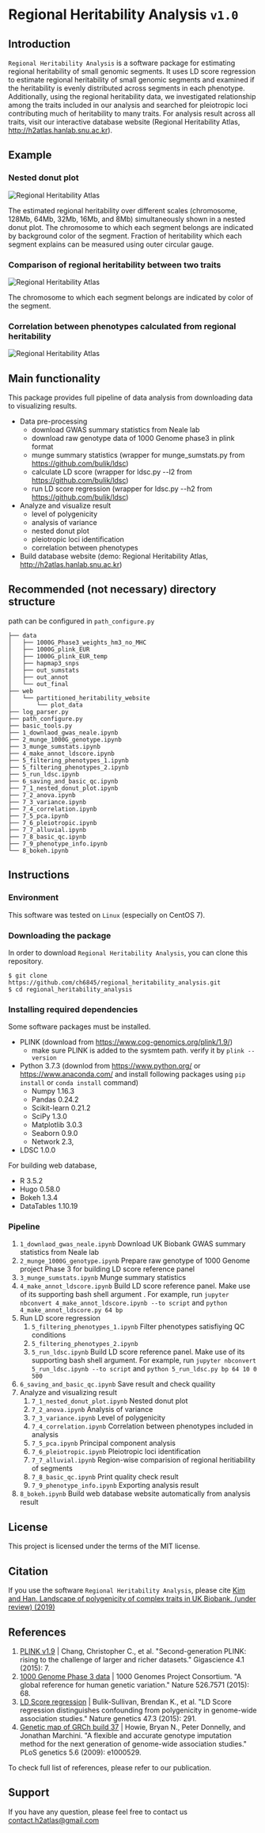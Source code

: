 # Regional Heritability Analysis `v1.0`

<!--
[![DOI](https://zenodo.org/badge/.svg)](https://zenodo.org/badge/latestdoi/)
-->

## Introduction

`Regional Heritability Analysis`  is a software package for estimating regional heritability of small genomic segments. It uses LD score regression to estimate regional heritability of small genomic segments and examined if the heritability is evenly distributed across segments in each phenotype. Additionally, using the regional heritability data, we investigated relationship among the traits included in our analysis and searched for pleiotropic loci contributing much of heritability to many traits. For analysis result across all traits, visit our interactive database website (Regional Heritability Atlas, http://h2atlas.hanlab.snu.ac.kr). 

## Example
### Nested donut plot
![Regional Heritability Atlas](github_images/donut_leg_fat_percentage.png)

The estimated regional heritability over different scales (chromosome, 128Mb, 64Mb, 32Mb, 16Mb, and 8Mb) simultaneously shown in a nested donut plot. The chromosome to which each segment belongs are indicated by background color of the segment. Fraction of heritability which each segment explains can be measured using outer circular gauge. 
### Comparison of regional heritability between two traits
![Regional Heritability Atlas](github_images/comparison.png)

The chromosome to which each segment belongs are indicated by color of the segment.
 
### Correlation between phenotypes calculated from regional heritability
![Regional Heritability Atlas](github_images/correlation.png)


## Main functionality
This package provides full pipeline of data analysis from downloading data to visualizing results.
* Data pre-processing
    * download GWAS summary statistics from Neale lab
    * download raw genotype data of 1000 Genome phase3 in plink format
    * munge summary statistics (wrapper for munge_sumstats.py from https://github.com/bulik/ldsc)
    * calculate LD score (wrapper for ldsc.py --l2 from https://github.com/bulik/ldsc)
    * run LD score regression (wrapper for ldsc.py --h2 from https://github.com/bulik/ldsc)
* Analyze and visualize result
    * level of polygenicity
    * analysis of variance
    * nested donut plot
    * pleiotropic loci identification
    * correlation between phenotypes
* Build database website (demo: Regional Heritability Atlas, http://h2atlas.hanlab.snu.ac.kr)


## Recommended (not necessary) directory structure 
path can be configured in `path_configure.py`
```
├── data
│   ├── 1000G_Phase3_weights_hm3_no_MHC
│   ├── 1000G_plink_EUR
│   ├── 1000G_plink_EUR_temp
│   ├── hapmap3_snps
│   ├── out_sumstats
│   ├── out_annot
│   └── out_final
├── web
│   └── partitioned_heritability_website
│       └── plot_data
├── log_parser.py
├── path_configure.py
├── basic_tools.py
├── 1_downlaod_gwas_neale.ipynb
├── 2_munge_1000G_genotype.ipynb
├── 3_munge_sumstats.ipynb
├── 4_make_annot_ldscore.ipynb
├── 5_filtering_phenotypes_1.ipynb
├── 5_filtering_phenotypes_2.ipynb
├── 5_run_ldsc.ipynb
├── 6_saving_and_basic_qc.ipynb
├── 7_1_nested_donut_plot.ipynb
├── 7_2_anova.ipynb
├── 7_3_variance.ipynb
├── 7_4_correlation.ipynb
├── 7_5_pca.ipynb
├── 7_6_pleiotropic.ipynb
├── 7_7_alluvial.ipynb
├── 7_8_basic_qc.ipynb
├── 7_9_phenotype_info.ipynb
└── 8_bokeh.ipynb

```

## Instructions

### Environment
This software was tested on `Linux` (especially on CentOS 7).

### Downloading the package
In order to download `Regional Heritability Analysis`, you can clone this repository.
```
$ git clone https://github.com/ch6845/regional_heritability_analysis.git
$ cd regional_heritability_analysis
```
### Installing required dependencies
Some software packages must be installed.
* PLINK (download from https://www.cog-genomics.org/plink/1.9/)
    * make sure PLINK is added to the sysmtem path. verify it by `plink --version`
* Python 3.7.3 (downlod from https://www.python.org/ or https://www.anaconda.com/ and install following packages using `pip install` or `conda install` command)
    * Numpy 1.16.3
    * Pandas 0.24.2
    * Scikit-learn 0.21.2
    * SciPy 1.3.0
    * Matplotlib 3.0.3
    * Seaborn 0.9.0
    * Network 2.3,
* LDSC 1.0.0

For building web database,
* R 3.5.2
* Hugo 0.58.0
* Bokeh 1.3.4
* DataTables 1.10.19

### Pipeline
1. `1_downlaod_gwas_neale.ipynb` Download UK Biobank GWAS summary statistics from Neale lab
2. `2_munge_1000G_genotype.ipynb` Prepare raw genotype of 1000 Genome project Phase 3 for building LD score reference panel
3. `3_munge_sumstats.ipynb` Munge summary statistics
4. `4_make_annot_ldscore.ipynb` Build LD score reference panel. Make use of its supporting bash shell argument . For example, run `jupyter nbconvert 4_make_annot_ldscore.ipynb --to script` and `python 4_make_annot_ldscore.py 64 bp`
5. Run LD score regression
    1. `5_filtering_phenotypes_1.ipynb` Filter phenotypes satisfiying QC conditions
    2. `5_filtering_phenotypes_2.ipynb`
    3. `5_run_ldsc.ipynb` Build LD score reference panel. Make use of its supporting bash shell argument. For example, run `jupyter nbconvert 5_run_ldsc.ipynb --to script` and `python 5_run_ldsc.py bp 64 10 0 500`
6. `6_saving_and_basic_qc.ipynb` Save result and check quaility
7. Analyze and visualizing result
    1. `7_1_nested_donut_plot.ipynb` Nested donut plot
    2. `7_2_anova.ipynb` Analysis of variance
    3. `7_3_variance.ipynb` Level of polygenicity
    4. `7_4_correlation.ipynb` Correlation between phenotypes included in analysis
    5. `7_5_pca.ipynb` Principal component analysis
    6. `7_6_pleiotropic.ipynb` Pleiotropic loci identification
    7. `7_7_alluvial.ipynb` Region-wise comparision of regional heritiability of segments
    8. `7_8_basic_qc.ipynb` Print quality check result
    9. `7_9_phenotype_info.ipynb` Exporting analysis result
8. `8_bokeh.ipynb` Build web database website automatically from analysis result

License
---------
This project is licensed under the terms of the MIT license.

## Citation
If you use the software `Regional Heritability Analysis`, please cite [Kim and Han. Landscape of polygenicity of complex traits in UK Biobank. (under review) (2019)](www.)

## References
1. [PLINK v1.9](www.cog-genomics.org/plink/2.0/) | Chang, Christopher C., et al. "Second-generation PLINK: rising to the challenge of larger and richer datasets." Gigascience 4.1 (2015): 7.
2. [1000 Genome Phase 3 data](https://www.cog-genomics.org/plink/2.0/resources) | 1000 Genomes Project Consortium. "A global reference for human genetic variation." Nature 526.7571 (2015): 68.
3. [LD Score regression](https://github.com/bulik/ldsc) | Bulik-Sullivan, Brendan K., et al. "LD Score regression distinguishes confounding from polygenicity in genome-wide association studies." Nature genetics 47.3 (2015): 291.
3. [Genetic map of GRCh build 37](https://mathgen.stats.ox.ac.uk/impute/impute_v2.html) | Howie, Bryan N., Peter Donnelly, and Jonathan Marchini. "A flexible and accurate genotype imputation method for the next generation of genome-wide association studies." PLoS genetics 5.6 (2009): e1000529.

To check full list of references, please refer to our publication.

## Support
If you have any question, please feel free to contact us [contact.h2atlas@gmail.com](mailto:contact.h2atlas@gmail.com)
<!--
This software was implemented by Chanwoo Kim. Please contact [ch6845@snu.ac.kr](mailto:ch6845@snu.ac.kr)
-->
